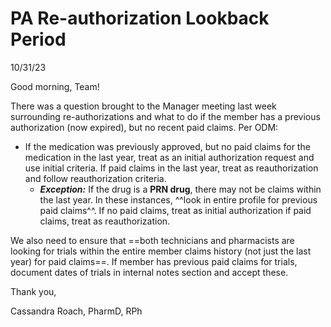 # PA Re-authorization Lookback Period

10/31/23

Good morning, Team!

There was a question brought to the Manager meeting last week surrounding re-authorizations and what to do if the member has a previous authorization (now expired), but no recent paid claims. Per ODM: 

- If the medication was previously approved, but no paid claims for the medication in the last year, treat as an initial authorization request and use initial criteria. If paid claims in the last year, treat as reauthorization and follow reauthorization criteria.
    - ***Exception:*** If the drug is a **PRN drug**, there may not be claims within the last year. In these instances, ^^look in entire profile for previous paid claims^^. If no paid claims, treat as initial authorization if paid claims, treat as reauthorization.

We also need to ensure that ==both technicians and pharmacists are looking for trials within the entire member claims history (not just the last year) for paid claims==. If member has previous paid claims for trials, document dates of trials in internal notes section and accept these.

Thank you, 

Cassandra Roach, PharmD, RPh
